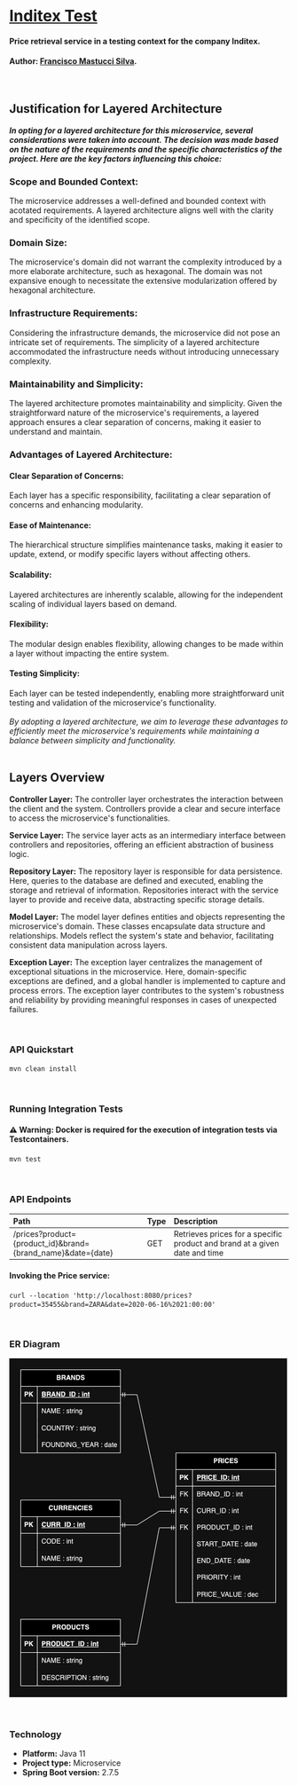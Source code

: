 <br>

# [Inditex Test](https://github.com/franmastucci/inditex)
#### Price retrieval service in a testing context for the company Inditex.
#### Author: [Francisco Mastucci Silva](https://www.linkedin.com/in/franmastucci/).

<br>

## Justification for Layered Architecture

<b>*In opting for a layered architecture for this microservice, several considerations were taken into account. The decision was made based on the nature of the requirements and the specific characteristics of the project. Here are the key factors influencing this choice:*
</b>
<br>

### Scope and Bounded Context:

The microservice addresses a well-defined and bounded context with acotated requirements. A layered architecture aligns well with the clarity and specificity of the identified scope.
###  Domain Size:

The microservice's domain did not warrant the complexity introduced by a more elaborate architecture, such as hexagonal. The domain was not expansive enough to necessitate the extensive modularization offered by hexagonal architecture.
### Infrastructure Requirements:

Considering the infrastructure demands, the microservice did not pose an intricate set of requirements. The simplicity of a layered architecture accommodated the infrastructure needs without introducing unnecessary complexity.
### Maintainability and Simplicity:

The layered architecture promotes maintainability and simplicity. Given the straightforward nature of the microservice's requirements, a layered approach ensures a clear separation of concerns, making it easier to understand and maintain.
### Advantages of Layered Architecture:

#### Clear Separation of Concerns: 
Each layer has a specific responsibility, facilitating a clear separation of concerns and enhancing modularity.
#### Ease of Maintenance: 
The hierarchical structure simplifies maintenance tasks, making it easier to update, extend, or modify specific layers without affecting others.
#### Scalability: 
Layered architectures are inherently scalable, allowing for the independent scaling of individual layers based on demand.
#### Flexibility: 
The modular design enables flexibility, allowing changes to be made within a layer without impacting the entire system.
#### Testing Simplicity: 
Each layer can be tested independently, enabling more straightforward unit testing and validation of the microservice's functionality.
<br><br> *By adopting a layered architecture, we aim to leverage these advantages to efficiently meet the microservice's requirements while maintaining a balance between simplicity and functionality.*
<br>
<br>

## Layers Overview

<b>Controller Layer:</b>
The controller layer orchestrates the interaction between the client and the system. Controllers provide a clear and secure interface to access the microservice's functionalities.

<b>Service Layer:</b>
The service layer acts as an intermediary interface between controllers and repositories, offering an efficient abstraction of business logic.

<b>Repository Layer:</b>
The repository layer is responsible for data persistence. Here, queries to the database are defined and executed, enabling the storage and retrieval of information. Repositories interact with the service layer to provide and receive data, abstracting specific storage details.

<b>Model Layer:</b>
The model layer defines entities and objects representing the microservice's domain. These classes encapsulate data structure and relationships. Models reflect the system's state and behavior, facilitating consistent data manipulation across layers.

<b>Exception Layer:</b>
The exception layer centralizes the management of exceptional situations in the microservice. Here, domain-specific exceptions are defined, and a global handler is implemented to capture and process errors. The exception layer contributes to the system's robustness and reliability by providing meaningful responses in cases of unexpected failures.

<br>

### API Quickstart

```bash
mvn clean install
```
<br>

### Running Integration Tests
#### ⚠ Warning: Docker is required for the execution of integration tests via Testcontainers.

```bash
mvn test
```
<br>


### API Endpoints
| Path                                                        | Type | Description                                                 |
|:------------------------------------------------------------|:-----|:------------------------------------------------------------|
| /prices?product={product_id}&brand={brand_name}&date={date} | GET  | Retrieves prices for a specific product and brand at a given date and time |
#### Invoking the Price service:
```curl
curl --location 'http://localhost:8080/prices?product=35455&brand=ZARA&date=2020-06-16%2021:00:00'
```

<br>


### ER Diagram

![](etc/images/prices_model.png)

<br>

### Technology
* **Platform:** Java 11
* **Project type:** Microservice
* **Spring Boot version:** 2.7.5
  <br><br>
